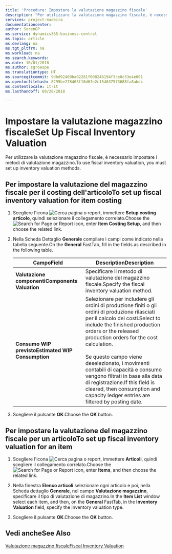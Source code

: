 ```yaml
---
title: 'Procedura: Impostare la valutazione magazzino fiscale'
description: "Per utilizzare la valutazione magazzino fiscale, è necessario impostare i metodi di valutazione magazzino."
services: project-madeira
documentationcenter: 
author: SorenGP
ms.service: dynamics365-business-central
ms.topic: article
ms.devlang: na
ms.tgt_pltfrm: na
ms.workload: na
ms.search.keywords: 
ms.date: 10/01/2018
ms.author: sgroespe
ms.translationtype: HT
ms.sourcegitcommit: 9dbd92409ba02281f008246194f3ce0c53e4e001
ms.openlocfilehash: 8295be278463f10d67e2c154637573688fa8abdc
ms.contentlocale: it-it
ms.lasthandoff: 09/28/2018

---
```

# <a name="set-up-fiscal-inventory-valuation"></a><span data-ttu-id="0483b-103">Impostare la valutazione magazzino fiscale</span><span class="sxs-lookup"><span data-stu-id="0483b-103">Set Up Fiscal Inventory Valuation</span></span>
<span data-ttu-id="0483b-104">Per utilizzare la valutazione magazzino fiscale, è necessario impostare i metodi di valutazione magazzino.</span><span class="sxs-lookup"><span data-stu-id="0483b-104">To use fiscal inventory valuation, you must set up inventory valuation methods.</span></span>  

## <a name="to-set-up-fiscal-inventory-valuation-for-item-costing"></a><span data-ttu-id="0483b-105">Per impostare la valutazione del magazzino fiscale per il costing dell'articolo</span><span class="sxs-lookup"><span data-stu-id="0483b-105">To set up fiscal inventory valuation for item costing</span></span>  

1.  <span data-ttu-id="0483b-106">Scegliere l'icona ![Cerca pagina o report](../../media/ui-search/search_small.png "Cerca pagina o report"), immettere **Setup costing articolo**, quindi selezionare il collegamento correlato.</span><span class="sxs-lookup"><span data-stu-id="0483b-106">Choose the ![Search for Page or Report](../../media/ui-search/search_small.png "Search for Page or Report icon") icon, enter **Item Costing Setup**, and then choose the related link.</span></span>  
2.  <span data-ttu-id="0483b-107">Nella Scheda Dettaglio **Generale** compilare i campi come indicato nella tabella seguente.</span><span class="sxs-lookup"><span data-stu-id="0483b-107">On the **General** FastTab, fill in the fields as described in the following table.</span></span>  

    |<span data-ttu-id="0483b-108">Campo</span><span class="sxs-lookup"><span data-stu-id="0483b-108">Field</span></span>|<span data-ttu-id="0483b-109">Description</span><span class="sxs-lookup"><span data-stu-id="0483b-109">Description</span></span>|  
    |---------------------------------|---------------------------------------|  
    |<span data-ttu-id="0483b-110">**Valutazione componenti**</span><span class="sxs-lookup"><span data-stu-id="0483b-110">**Components Valuation**</span></span>|<span data-ttu-id="0483b-111">Specificare il metodo di valutazione del magazzino fiscale.</span><span class="sxs-lookup"><span data-stu-id="0483b-111">Specify the fiscal inventory valuation method.</span></span>|  
    |<span data-ttu-id="0483b-112">**Consumo WIP previsto**</span><span class="sxs-lookup"><span data-stu-id="0483b-112">**Estimated WIP Consumption**</span></span>|<span data-ttu-id="0483b-113">Selezionare per includere gli ordini di produzione finiti o gli ordini di produzione rilasciati per il calcolo dei costi.</span><span class="sxs-lookup"><span data-stu-id="0483b-113">Select to include the finished production orders or the released production orders for the cost calculation.</span></span><br /><br /> <span data-ttu-id="0483b-114">Se questo campo viene deselezionato, i movimenti contabili di capacità e consumo vengono filtrati in base alla data di registrazione.</span><span class="sxs-lookup"><span data-stu-id="0483b-114">If this field is cleared, then consumption and capacity ledger entries are filtered by posting date.</span></span>|  

3.  <span data-ttu-id="0483b-115">Scegliere il pulsante **OK**.</span><span class="sxs-lookup"><span data-stu-id="0483b-115">Choose the **OK** button.</span></span>  

## <a name="to-set-up-fiscal-inventory-valuation-for-an-item"></a><span data-ttu-id="0483b-116">Per impostare la valutazione del magazzino fiscale per un articolo</span><span class="sxs-lookup"><span data-stu-id="0483b-116">To set up fiscal inventory valuation for an item</span></span>  

1.  <span data-ttu-id="0483b-117">Scegliere l'icona ![Cerca pagina o report](../../media/ui-search/search_small.png "Cerca pagina o report"), immettere **Articoli**, quindi scegliere il collegamento correlato.</span><span class="sxs-lookup"><span data-stu-id="0483b-117">Choose the ![Search for Page or Report](../../media/ui-search/search_small.png "Search for Page or Report icon") icon, enter **Items**, and then choose the related link.</span></span>  
2.  <span data-ttu-id="0483b-118">Nella finestra **Elenco articoli** selezionare ogni articolo e poi, nella Scheda dettaglio **Generale**, nel campo **Valutazione magazzino**, specificare il tipo di valutazione di magazzino.</span><span class="sxs-lookup"><span data-stu-id="0483b-118">In the **Item List** window select each item, and then, on the **General** FastTab, in the **Inventory Valuation** field, specify the inventory valuation type.</span></span>  

3.  <span data-ttu-id="0483b-119">Scegliere il pulsante **OK**.</span><span class="sxs-lookup"><span data-stu-id="0483b-119">Choose the **OK** button.</span></span>  

## <a name="see-also"></a><span data-ttu-id="0483b-120">Vedi anche</span><span class="sxs-lookup"><span data-stu-id="0483b-120">See Also</span></span>  
 [<span data-ttu-id="0483b-121">Valutazione magazzino fiscale</span><span class="sxs-lookup"><span data-stu-id="0483b-121">Fiscal Inventory Valuation</span></span>](fiscal-inventory-valuation.md)   


